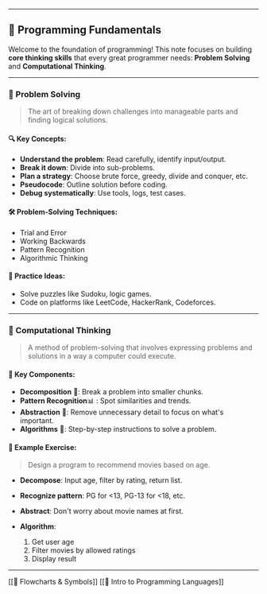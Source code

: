 
---

## 🧠 Programming Fundamentals

Welcome to the foundation of programming! This note focuses on building **core thinking skills** that every great programmer needs: **Problem Solving** and **Computational Thinking**.

---

### 🧩 Problem Solving

> The art of breaking down challenges into manageable parts and finding logical solutions.

#### 🔍 Key Concepts: 

* **Understand the problem**: Read carefully, identify input/output.
* **Break it down**: Divide into sub-problems.
* **Plan a strategy**: Choose brute force, greedy, divide and conquer, etc.
* **Pseudocode**: Outline solution before coding.
* **Debug systematically**: Use tools, logs, test cases.

#### 🛠️ Problem-Solving Techniques:

* Trial and Error
* Working Backwards
* Pattern Recognition
* Algorithmic Thinking

#### 🧪 Practice Ideas:

* Solve puzzles like Sudoku, logic games.
* Code on platforms like LeetCode, HackerRank, Codeforces.

---

### 🧮 Computational Thinking

> A method of problem-solving that involves expressing problems and solutions in a way a computer could execute.

#### 🧱 Key Components:

* **Decomposition** 🧩: Break a problem into smaller chunks.
* **Pattern Recognition**📊 : Spot similarities and trends.
* **Abstraction** 🧼: Remove unnecessary detail to focus on what's important.
* **Algorithms** 📜: Step-by-step instructions to solve a problem.

#### 📘 Example Exercise:

> Design a program to recommend movies based on age.

* **Decompose**: Input age, filter by rating, return list.
* **Recognize pattern**: PG for <13, PG-13 for <18, etc.
* **Abstract**: Don't worry about movie names at first.
* **Algorithm**:

  1. Get user age
  2. Filter movies by allowed ratings
  3. Display result

---
[[🧭 Flowcharts & Symbols]]
[[🧠 Intro to Programming Languages]]